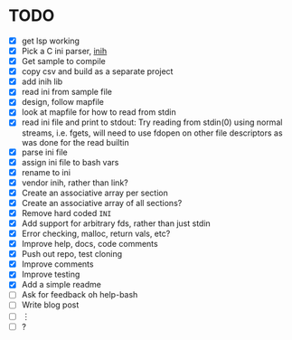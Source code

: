 # TODO

-   [x] get lsp working
-   [x] Pick a C ini parser, [inih](https://github.com/benhoyt/inih)
-   [x] Get sample to compile
-   [x] copy csv and build as a separate project
-   [x] add inih lib
-   [x] read ini from sample file
-   [x] design, follow mapfile
-   [x] look at mapfile for how to read from stdin
-   [x] read ini file and print to stdout: Try reading from stdin(0)
    using normal streams, i.e. fgets, will need to use fdopen on other
    file descriptors as was done for the read builtin
-   [x] parse ini file
-   [x] assign ini file to bash vars
-   [x] rename to ini
-   [x] vendor inih, rather than link?
-   [x] Create an associative array per section
-   [x] Create an associative array of all sections?
-   [x] Remove hard coded `INI`
-   [x] Add support for arbitrary fds, rather than just stdin
-   [x] Error checking, malloc, return vals, etc?
-   [x] Improve help, docs, code comments
-   [x] Push out repo, test cloning
-   [x] Improve comments
-   [x] Improve testing
-   [x] Add a simple readme
-   [ ] Ask for feedback oh help-bash
-   [ ] Write blog post
-   [ ] ︙
-   [ ] ?
